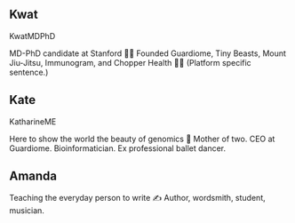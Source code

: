 ## Kwat

KwatMDPhD

MD-PhD candidate at Stanford 🥼🧬
Founded Guardiome, Tiny Beasts, Mount Jiu-Jitsu, Immunogram, and Chopper Health 🌱🌲
(Platform specific sentence.)

## Kate

KatharineME

Here to show the world the beauty of genomics 🧬
Mother of two. CEO at Guardiome. Bioinformatician. Ex professional ballet dancer.

## Amanda

Teaching the everyday person to write ✍️
Author, wordsmith, student, musician.

